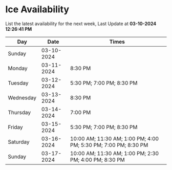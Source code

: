 # Ice Availability

List the latest availability for the next week, Last Update at **03-10-2024 12:26:41 PM**

| Day         | Date        | Times       |
| ----------- | ----------- | ----------- |
|Sunday|03-10-2024||
|Monday|03-11-2024|8:30 PM|
|Tuesday|03-12-2024|5:30 PM; 7:00 PM; 8:30 PM|
|Wednesday|03-13-2024|8:30 PM|
|Thursday|03-14-2024|7:00 PM|
|Friday|03-15-2024|5:30 PM; 7:00 PM; 8:30 PM|
|Saturday|03-16-2024|10:00 AM; 11:30 AM; 1:00 PM; 4:00 PM; 5:30 PM; 7:00 PM; 8:30 PM|
|Sunday|03-17-2024|10:00 AM; 11:30 AM; 1:00 PM; 2:30 PM; 4:00 PM; 8:30 PM|
